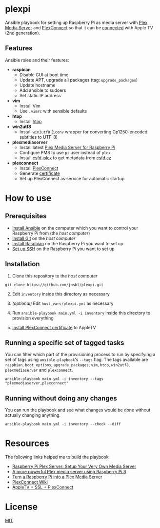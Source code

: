 # plexpi

Ansible playbook for setting up Raspberry Pi as media server with [Plex Media Server](https://www.plex.tv/) and
[PlexConnect](https://github.com/iBaa/PlexConnect) so that it can be [connected](https://github.com/iBaa/PlexConnect/wiki/Install-Guide-AppleTV-Ethernet) with Apple TV (2nd generation).

## Features

Ansible roles and their features:

* **raspbian**
  * Disable GUI at boot time
  * Update APT, upgrade all packages (tag: `upgrade_packages`)
  * Update hostname
  * Add ansible to sudoers
  * Set static IP address
* **vim**
  * Install Vim
  * Use `.vimrc` with sensible defaults
* **htop**
  * Install [htop](https://hisham.hm/htop/)
* **win2utf8**
  * Install `win2utf8` (`iconv` wrapper for converting Cp1250-encoded subtitles to UTF-8)
* **plexmediaserver**
  * Install latest [Plex Media Server for Raspberry Pi](https://dev2day.de/plex-media-server-arm/)
  * Configure PMS to use `pi` user instead of `plex`
  * Install [csfd-plex](https://github.com/misko/csfd-plex) to get metadata from [csfd.cz](www.csfd.cz)
* **plexconnect**
  * Install [PlexConnect](https://github.com/iBaa/PlexConnect/wiki/Install-Guide)
  * Generate [certificate](https://github.com/iBaa/PlexConnect/wiki/Install-Guide-Mac-Certificates)
  * Set up PlexConnect as service for automatic startup

# How to use

## Prerequisites

* [Install Ansible](http://docs.ansible.com/intro_installation.html) on the computer which you want to control your Raspberry Pi from (the _host computer_)
* [Install Git](https://help.github.com/articles/set-up-git/) on the _host computer_
* [Install Raspbian](https://www.raspberrypi.org/documentation/installation/) on the Raspberry Pi you want to set up
* [Set up SSH](https://www.raspberrypi.org/documentation/remote-access/ssh/) on the Raspberry Pi you want to set up

## Installation

1. Clone this repository to the _host computer_

```
git clone https://github.com/jnsbl/plexpi.git
```

2. Edit `inventory` inside this directory as necessary

3. _(optional)_ Edit `host_vars/plexpi.yml` as necessary

4. Run `ansible-playbook main.yml -i inventory` inside this directory to provision everything

5. [Install PlexConnect certificate](https://github.com/iBaa/PlexConnect/wiki/Install-Guide-Certificate-via-Ethernet) to AppleTV

## Running a specific set of tagged tasks

You can filter which part of the provisioning process to run by specifying a set of tags using `ansible-playbook`'s `--tags` flag. The tags available are `raspbian`, `boot_options`, `upgrade_packages`, `vim`, `htop`, `win2utf8`, `plexmediaserver` and `plexconnect`.

```
ansible-playbook main.yml -i inventory --tags "plexmediaserver,plexconnect"
```

## Running without doing any changes

You can run the playbook and see what changes would be done without actually changing anything.

```
ansible-playbook main.yml -i inventory --check --diff
```

# Resources

The following links helped me to build the playbook:

* [Raspberry Pi Plex Server: Setup Your Very Own Media Server](https://pimylifeup.com/raspberry-pi-plex-server/)
* [A more powerful Plex media server using Raspberry Pi 3](https://www.element14.com/community/community/raspberry-pi/raspberrypi_projects/blog/2016/03/11/a-more-powerful-plex-media-server-using-raspberry-pi-3)
* [Turn a Raspberry Pi into a Plex Media Server](https://www.codedonut.com/raspberry-pi/raspberry-pi-plex-media-server/)
* [PlexConnect Wiki](https://github.com/iBaa/PlexConnect/wiki)
* [AppleTV + SSL + PlexConnect](https://langui.sh/2013/08/27/appletv-ssl-plexconnect/)

# License

[MIT](LICENSE)
